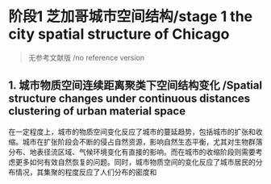 


# 阶段1 芝加哥城市空间结构/stage 1 the city spatial structure of Chicago
> 无参考文献版 /no reference version
## 1. 城市物质空间连续距离聚类下空间结构变化 /Spatial structure changes under continuous distances clustering of urban material space
在一定程度上，城市的物质空间变化反应了城市的蔓延趋势，包括城市的扩张和收缩。城市在扩张阶段会不断的侵占自然资源，影响自然生态平衡，尤其对生物群落分布、地表径流区域、气候环境变化有直接的影响。而在城市的收缩阶段则需要考虑更多如何有效自然恢复的问题。同时，城市物质空间的变化反应了城市居民的分布情况，其集聚的程度反应了人们分布的密度和




<!--stackedit_data:
eyJoaXN0b3J5IjpbLTg4NDM0NzQ5MiwtMTAzNTI0Mjg2MiwtMT
Y3NDQzNDM0Miw3Njk3NzEzMTAsLTIwODkwNTcwMTgsLTE2MTA5
OTY1MjMsLTE3MzAyNjUxMjddfQ==
-->